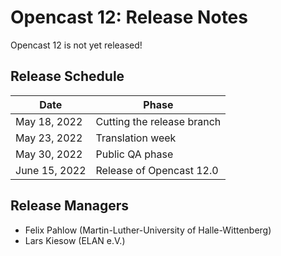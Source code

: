 # Opencast 12: Release Notes

<div class=warn>
Opencast 12 is not yet released!
</div>


Release Schedule
----------------

| Date                        | Phase                       |
|-----------------------------|-----------------------------|
| May 18, 2022                | Cutting the release branch  |
| May 23, 2022                | Translation week            |
| May 30, 2022                | Public QA phase             |
| June 15, 2022               | Release of Opencast 12.0    |


Release Managers
----------------

- Felix Pahlow (Martin-Luther-University of Halle-Wittenberg)
- Lars Kiesow (ELAN e.V.)
